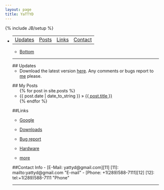 ```yaml
---
layout: page
title: YaTTYD
---
```

{% include JB/setup %}

- <table>
    <tr>
        <td><a href="#updates">Updates</a></td>
        <td><a href="#posts">Posts</a></td>
        <td><a href="#links">Links</a></td>
        <td><a href="#contact">Contact</a></td>
    </tr>
</table>

+ [Bottom](#bottom)

----------------------------------

<p id="updates"></p>
<a name="updates"></a>
## Updates 

- Download the latest version [here](./Downloads/YaTTYD "Downloads"). Any comments or bugs report to [me](mailto:yattyd@gmail.com "E-mail") please.


<p id="posts"></p>
<a name="posts"></a>
## My Posts 


<ul class="posts">
  {% for post in site.posts %}
    <li><span>{{ post.date | date_to_string }}</span> &raquo; <a href="{{ BASE_PATH }}{{ post.url }}">{{ post.title }}</a></li>
  {% endfor %}
</ul>



<p id="links"></p>
<a name="links"></a>
##Links 

- [Google][1]
- [Downloads][4]
- [Bug report][5]
- [Hardware][101]
- [more][6]


  [101]: ./links/hardware         "hardware links"
  [1]: http://google.com/         "Google"
  [4]: ./Downloads                "Downloads"
  [5]: mailto:yattyd@gmail.com    "E-mail"
  [6]: ./links "more links"

<p id="contact"></p>
<a name="contact"></a>
##Contact Info   
- [E-Mail: yattyd@gmail.com][11]
  [11]: mailto:yattyd@gmail.com    "E-mail"
- [Phone: +1(289)588-7111][12]
  [12]: tel:+1(289)588-7111        "Phone"

******************************
  
<!-- BEGIN: Powered by Supercounters.com -->
<script type="text/javascript" src="http://widget.supercounters.com/texthit.js"></script>
<script type="text/javascript">var sc_texthit_var = sc_texthit_var || [];sc_text_hit(548097,"","000000");</script>

<!-- END: Powered by Supercounters.com -->
<!-- END: Powered by Supercounters.com -->

<p id="bottom"></p>
